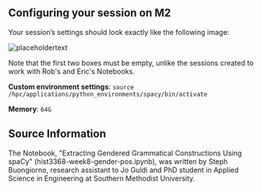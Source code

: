 ## Configuring your session on M2

Your session’s settings should look exactly like the following image:

![placeholdertext](https://github.com/stephbuon/digital-history/blob/master/images/source-spacy-m2.png?raw=true)

Note that the first two boxes must be empty, unlike the sessions created to work with Rob's and Eric's Notebooks.

__Custom environment settings__: `source /hpc/applications/python_environments/spacy/bin/activate`

__Memory__: `64G`

## Source Information

The Notebook, "Extracting Gendered Grammatical Constructions Using spaCy" (hist3368-week8-gender-pos.ipynb), was written by Steph Buongiorno, research assistant to Jo Guldi and PhD student in Applied Science in Engineering at Southern Methodist University.
